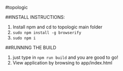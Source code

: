 #topologic

##INSTALL INSTRUCTIONS:
1. Install npm and cd to topologic main folder
2. `sudo npm install -g browserify`
3. `sudo npm i`

##RUNNING THE BUILD
1. just type in `npm run build` and you are good to go! 
2. View application by browsing to app/index.html 
